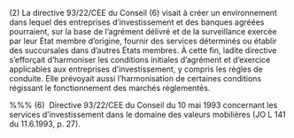 (2) La directive 93/22/CEE du Conseil (6) visait à créer un environnement dans lequel des entreprises d’investissement et des banques agréées pourraient, sur la base de l’agrément délivré et de la surveillance exercée par leur État membre d’origine, fournir des services déterminés ou établir des succursales dans d’autres États membres. À cette fin, ladite directive s’efforçait d’harmoniser les conditions initiales d’agrément et d’exercice applicables aux entreprises d’investissement, y compris les règles de conduite. Elle prévoyait aussi l’harmonisation de certaines conditions régissant le fonctionnement des marchés réglementés.

%%% (6)  Directive 93/22/CEE du Conseil du 10 mai 1993 concernant les services d’investissement dans le domaine des valeurs mobilières (JO L 141 du 11.6.1993, p. 27).